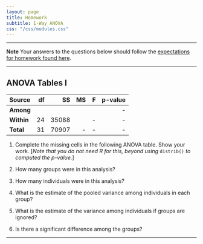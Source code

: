 ```yaml
---
layout: page
title: Homework
subtitle: 1-Way ANOVA
css: "/css/modules.css"
---
```


----

<div class="alert alert-warning">
  <strong>Note</strong> Your answers to the questions below should follow the <a href="../../resources/hwformat" target="_blank">expectations for homework found here</a>.
</div>

----

## ANOVA Tables I

<center>

Source     | df | SS | MS | F  | p-value
:----------|---:|---:|---:|---:|--------:
**Among**  |    |    |    |    | -
**Within** | 24 | 35088 |    | - | -
**Total**  | 31 | 70907 | - | - | -

</center>

1. Complete the missing cells in the following ANOVA table. Show your work. [*Note that you do not need R for this, beyond using* `distrib()` *to computed the p-value.*]

1. How many groups were in this analysis?
1. How many individuals were in this analysis?
1. What is the estimate of the pooled variance among individuals in each group?
1. What is the estimate of the variance among individuals if groups are ignored?
1. Is there a significant difference among the groups?

----
